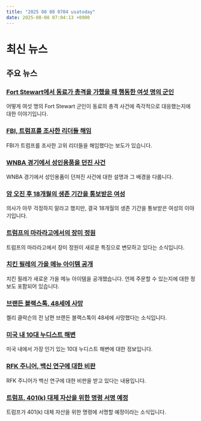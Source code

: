 ```yaml
---
title: "2025 08 08 0704 usatoday"
date: 2025-08-08 07:04:13 +0900
---
```


# 최신 뉴스

## 주요 뉴스
### [Fort Stewart에서 동료가 총격을 가했을 때 행동한 여섯 명의 군인](https://www.usatoday.com/story/news/nation/2025/08/07/fort-stewart-soldiers-honored-shooting/85556503007/)
어떻게 여섯 명의 Fort Stewart 군인이 동료의 총격 사건에 즉각적으로 대응했는지에 대한 이야기입니다.

### [FBI, 트럼프를 조사한 리더들 해임](https://www.usatoday.com/story/news/politics/2025/08/07/fbi-ousts-leaders-who-investigated-trump/85564709007/)
FBI가 트럼프를 조사한 고위 리더들을 해임했다는 보도가 있습니다.

### [WNBA 경기에서 성인용품을 던진 사건](https://www.usatoday.com/story/sports/wnba/2025/08/07/wnba-sex-toys-green-dildo-crypto-meme-coin/85551443007/)
WNBA 경기에서 성인용품이 던져진 사건에 대한 설명과 그 배경을 다룹니다.

### [암 오진 후 18개월의 생존 기간을 통보받은 여성](https://www.usatoday.com/story/life/health-wellness/2025/08/07/cancer-misdiagnosis-mesothelioma-black-women/85476238007/)
의사가 아무 걱정하지 말라고 했지만, 결국 18개월의 생존 기간을 통보받은 여성의 이야기입니다.

### [트럼프의 마라라고에서의 장미 정원](https://www.usatoday.com/story/news/politics/2025/08/07/rose-garden-mar-a-lago-yellow-umbrellas-trump/85558707007/)
트럼프의 마라라고에서 장미 정원이 새로운 특징으로 변모하고 있다는 소식입니다.

### [치킨 필레의 가을 메뉴 아이템 공개](https://www.usatoday.com/story/money/food/2025/08/07/chick-fil-a-fall-menu/85555968007/)
치킨 필레가 새로운 가을 메뉴 아이템을 공개했습니다. 언제 주문할 수 있는지에 대한 정보도 포함되어 있습니다.

### [브랜든 블랙스톡, 48세에 사망](https://www.usatoday.com/story/entertainment/celebrities/2025/08/07/brandon-blackstock-dead-kelly-clarkson-ex-reba-stepson/85563133007/)
켈리 클락슨의 전 남편 브랜든 블랙스톡이 48세에 사망했다는 소식입니다.

### [미국 내 10대 누디스트 해변](https://www.usatoday.com/story/travel/destinations/2025/08/06/nudist-beaches-near-me/85515205007/)
미국 내에서 가장 인기 있는 10대 누디스트 해변에 대한 정보입니다.

### [RFK 주니어, 백신 연구에 대한 비판](https://www.usatoday.com/story/opinion/columnist/2025/08/07/anti-vaxxer-kennedy-mrna-vaccine-research-cuts/85545782007/)
RFK 주니어가 백신 연구에 대한 비판을 받고 있다는 내용입니다.

### [트럼프, 401(k) 대체 자산을 위한 명령 서명 예정](https://www.usatoday.com/story/news/politics/2025/08/07/trump-401k-alternative-crypto/8555589007/)
트럼프가 401(k) 대체 자산을 위한 명령에 서명할 예정이라는 소식입니다.